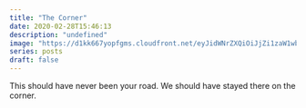 ```yaml
---
title: "The Corner"
date: 2020-02-28T15:46:13
description: "undefined"
image: "https://d1kk667yopfgms.cloudfront.net/eyJidWNrZXQiOiJjZi1zaW1wbGUtczMtb3JpZ2luLWNsb3VkZnJvbnRmb3JzMy0yNzMxMTY5MzM0ODkiLCJrZXkiOiIyYTI5NzAyMy02MGRiLTQ4YzktOTk0ZS0wMGM3NjYyMTc3OWMifQ=="
series: posts
draft: false
---
```

This should have never been your road. We should have stayed there on the corner.
